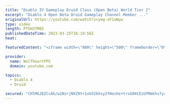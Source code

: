 ```yaml
---
title: "Diablo IV Gameplay Druid Class (Open Beta) World Tier 2"
excerpt: "Diablo 4 Open Beta Druid Gameplay Channel Member ..."
originalUrl: https://youtube.com/watch?v=ymg-aY1uWyw
type: video
length: PT5H37M8S
publishedDateTime: 2023-03-25T16:19:56Z
heat: 

featuredContent: "<iframe width=\"800\" height=\"500\" frameborder=\"0\" src=\"https://www.youtube.com/embed/ymg-aY1uWyw\" allow=\"accelerometer; autoplay; encrypted-media; gyroscope; picture-in-picture\" allowfullscreen></iframe>"

provider:
  name: WolfheartFPS
  domain: youtube.com

topics:
  - Diablo 4
  - Druid

secured: "CHlMGJ8ZCcAh/w1NzrjNXZ9t+1oU326Xsy2fHocHz+trxG04CEzUfMmkhs7yxu+2MxjU6mNWlEFehQp8TFtMIpH9SUy13ACLZoPa7skizLV0dVERNaoRq43OllnzzYJbIWGz9IpYajD14owt/GB/jJzfNnHV8hcFKPnhNGpfVySrE9s46KiDuQ6NRWw294SI4Kc6ZAHn7cXOmjEX/b3IvGK+nWN+TxfBZ8+8rdGG6/cVPgVwI4EcmzqgHBtFWRcZ3QtZ6FngKBfWx98l3hrvEoHtCWd4ueMi5jIKNnTGmUxKMJP3HNN+mB9RTJN0cSw7ZMfPahZDbZFMD7mTWsYhoh3WCLNmtAUcxkWQgXMcUcPB1MjeYWc4dWS0jsqV3eudlCd4hj/ezdoBrsijAnjAyVF8fUKya8H5CjCDyH3sTUE=;oTL9jUIgQuea51FAMeOUvw=="
---
```


